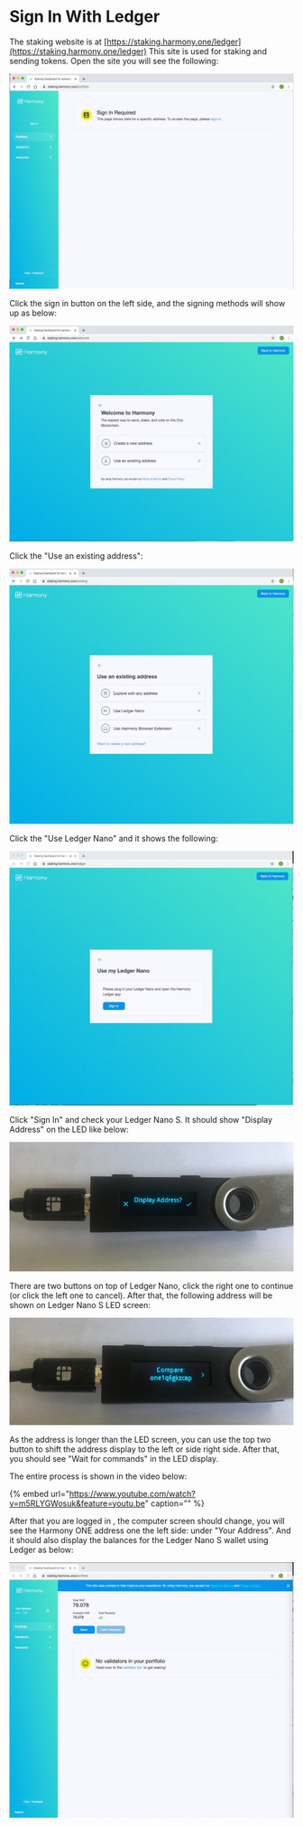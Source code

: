 # Sign In With Ledger

The staking website is at [https://staking.harmony.one/ledger](https://staking.harmony.one/ledger) This site is used for staking and sending tokens. Open the site you will see the following:

![](../../../.gitbook/assets/assets_-lleolyqeg_gkuo5rehq_-lw-til_4d3hoiy6ona2_-lw0331xfmsyocqg2vla_screen-shot-2019-12-13-at-12.1.jpg)

Click the sign in button on the left side, and the signing methods will show up as below:

![](../../../.gitbook/assets/assets_-lleolyqeg_gkuo5rehq_-lw-til_4d3hoiy6ona2_-lw03d3o3tczqx172joy_screen-shot-2019-12-13-at-12.1.jpg)

Click the "Use an existing address":

![](../../../.gitbook/assets/assets_-lleolyqeg_gkuo5rehq_-lw-til_4d3hoiy6ona2_-lw05kh8fdmz5js24bxr_screen-shot-2019-12-13-at-1.10.jpg)

Click the "Use Ledger Nano" and it shows the following:

![](../../../.gitbook/assets/assets_-lleolyqeg_gkuo5rehq_-lw-til_4d3hoiy6ona2_-lw0b-x8hdb2glb7hf0t_screen-shot-2019-12-13-at-1.35.jpg)

Click "Sign In" and check your Ledger Nano S. It should show "Display Address" on the LED like below:

![](../../../.gitbook/assets/assets_-llydmt-wp5uywcf_tmw_-lp17w8qgssywueqc8hm_-lp1qqkolza7pg6qmfeo_1assets_-llydmt-wp5uywcf_tmw.jpg)

There are two buttons on top of Ledger Nano, click the right one to continue \(or click the left one to cancel\). After that, the following address will be shown on Ledger Nano S LED screen:‌

![](../../../.gitbook/assets/assets_-llydmt-wp5uywcf_tmw_-lp17w8qgssywueqc8hm_-lp1qtqgdj6cr36tkyqq_2-1.jpg)

As the address is longer than the LED screen, you can use the top two button to shift the address display to the left or side right side. After that, you should see "Wait for commands" in the LED display.

The entire process is shown in the video below:

{% embed url="https://www.youtube.com/watch?v=m5RLYGWosuk&feature=youtu.be" caption="" %}

After that you are logged in , the computer screen should change, you will see the Harmony ONE address one the left side: under "Your Address". And it should also display the balances for the Ledger Nano S wallet using Ledger as below:

![](../../../.gitbook/assets/assets_-lleolyqeg_gkuo5rehq_-lw-til_4d3hoiy6ona2_-lw0ban3yr69jy9lafui_screen-shot-2019-12-13-at-1.37.jpg)


